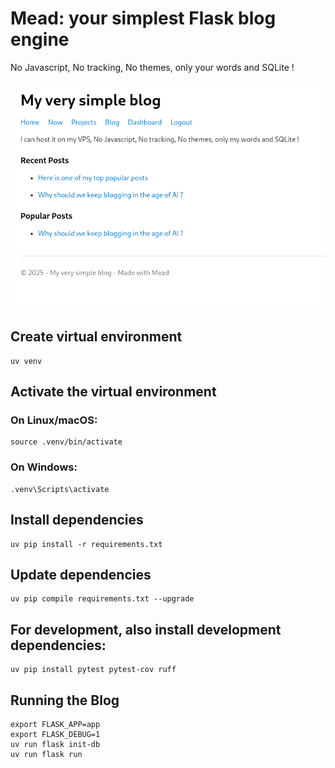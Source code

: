 # Mead: your simplest Flask blog engine

No Javascript, No tracking, No themes, only your words and SQLite !

![image](docs/blog-home.png)

## Create virtual environment

```
uv venv
```

## Activate the virtual environment

### On Linux/macOS:

```
source .venv/bin/activate
```

### On Windows:

```
.venv\Scripts\activate
```

## Install dependencies

```
uv pip install -r requirements.txt
```

## Update dependencies

```
uv pip compile requirements.txt --upgrade
```

## For development, also install development dependencies:

```
uv pip install pytest pytest-cov ruff
```

## Running the Blog

```
export FLASK_APP=app
export FLASK_DEBUG=1
uv run flask init-db
uv run flask run
```


